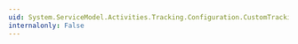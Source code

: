 ```yaml
---
uid: System.ServiceModel.Activities.Tracking.Configuration.CustomTrackingQueryElementCollection.ElementName
internalonly: False
---
```

